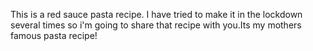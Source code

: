 This is a red sauce pasta recipe. I have tried to make it in the lockdown several times so i'm going to share that recipe with you.Its my mothers famous pasta recipe!
